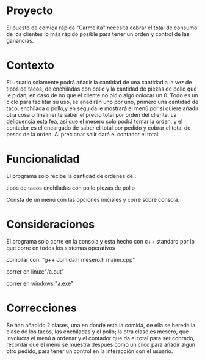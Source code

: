 # Proyecto
El puesto de comida rápida “Carmelita" necesita cobrar el total de consumo de los clientes lo más rápido posible para tener un orden y control de las ganancias. 

# Contexto
El usuario solamente podrá añadir la cantidad de una cantidad a la vez de tipos de tacos, de enchiladas con pollo y la cantidad de piezas de pollo que le pidan; en caso de no que el cliente no pidio algo colocar un 0. Todo es un ciclo para facilitar su uso, se añadirán uno por uno, primero una cantidad de taco, enchilada o pollo,y en seguida le mostrará el menú por si quiere añadir otra cosa o finalmente saber el precio total por orden del cliente. La delicuencia esta fea, así que el mesero solo podrá tomar la orden, y el contador es el encargado de saber el total por pedido y cobrar el total de pesos de la orden. Al precionar salir dará el contador el total.

# Funcionalidad
El programa solo recibe la cantidad de ordenes de :

  tipos de tacos
  enchiladas con pollo 
  piezas de pollo  
  
Consta de un menú con las opciones iniciales y corre sobre consola.

# Consideraciones
El programa solo corre en la consola y esta hecho con c++ standard por lo que corre en todos los sistemas operativos

compilar con:
"g++ comida.h mesero.h mainn.cpp"
 
correr en linux:"/a.out"
      
correr en windows:"a.exe"

# Correcciones
Se han añadido 2 clases, una en donde esta la comida, de ella se hereda la clase de los tacos, las enchiladas y el pollo; la otra clase es mesero, que involucra el menú a ordenar y el contador que da el total para ser cobrado, recordar que el menú se muestra después como un cilco para añadir algun otro pedido, para tener un control en la interacción con el usuario. 

